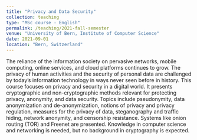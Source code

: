 ```yaml
---
title: "Privacy and Data Security"
collection: teaching
type: "MSc course - English"
permalink: /teaching/2021-fall-semester
venue: "University of Bern, Institute of Computer Science"
date: 2021-09-01
location: "Bern, Switzerland"
---
```


The reliance of the information society on pervasive networks, mobile computing, online services, and cloud platforms continues to grow. The privacy of human activities and the security of personal data are challenged by today’s information technology in ways never seen before in history. This course focuses on privacy and security in a digital world. It presents cryptographic and non-cryptographic methods relevant for protecting privacy, anonymity, and data security. Topics include pseudonymity, data anonymization and de-anonymization, notions of privacy and privacy regulation, measures for the privacy of data, steganography and traffic hiding, network anonymity, and censorship resistance. Systems like onion routing (TOR) and Freenet are presented. Knowledge in computer science and networking is needed, but no background in cryptography is expected.